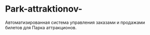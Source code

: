 # Park-attraktionov-
Автоматизированная система управления заказами и продажами билетов для Парка аттракционов.
